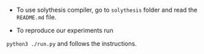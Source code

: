 - To use solythesis compiler, go to `solythesis` folder and read the `README.md` file. 

- To reproduce our experiments run 

`python3 ./run.py` and follows the instructions.

